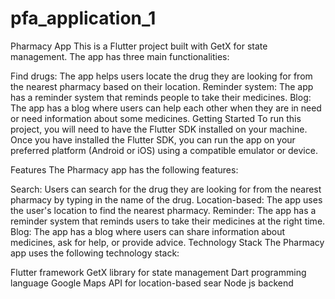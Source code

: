 # pfa_application_1

Pharmacy App
This is a Flutter project built with GetX for state management. The app has three main functionalities:

Find drugs: The app helps users locate the drug they are looking for from the nearest pharmacy based on their location.
Reminder system: The app has a reminder system that reminds people to take their medicines.
Blog: The app has a blog where users can help each other when they are in need or need information about some medicines.
Getting Started
To run this project, you will need to have the Flutter SDK installed on your machine. Once you have installed the Flutter SDK, you can run the app on your preferred platform (Android or iOS) using a compatible emulator or device.

Features
The Pharmacy app has the following features:

Search: Users can search for the drug they are looking for from the nearest pharmacy by typing in the name of the drug.
Location-based: The app uses the user's location to find the nearest pharmacy.
Reminder: The app has a reminder system that reminds users to take their medicines at the right time.
Blog: The app has a blog where users can share information about medicines, ask for help, or provide advice.
Technology Stack
The Pharmacy app uses the following technology stack:

Flutter framework
GetX library for state management
Dart programming language
Google Maps API for location-based sear
Node js backend
